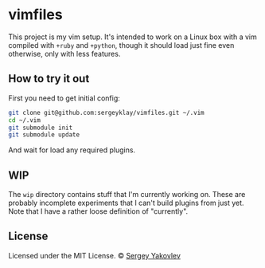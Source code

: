 vimfiles
========

This project is my vim setup. It's intended to work on a Linux box with a vim
compiled with `+ruby` and `+python`, though it should load just fine even
otherwise, only with less features.

## How to try it out

First you need to get initial config:

```sh
git clone git@github.com:sergeyklay/vimfiles.git ~/.vim
cd ~/.vim
git submodule init
git submodule update
```

And wait for load any required plugins.

## WIP

The `wip` directory contains stuff that I'm currently working on. These are
probably incomplete experiments that I can't build plugins from just yet. Note
that I have a rather loose definition of "currently".

## License

Licensed under the MIT License.
&copy; [Sergey Yakovlev](https://github.com/sergeyklay)
